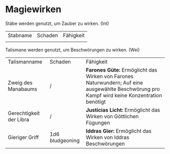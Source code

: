 # Magiewirken

<primary-label ref="mechanics"/>

<tabs>
<tab title="Stäbe">
Stäbe werden genutzt, um Zauber zu wirken. (Int)
<table>
<tr><td>Stabname</td><td>Schaden</td><td>Fähigkeit</td></tr>
<tr><td> </td><td> </td><td> </td></tr>
</table>
</tab>
<tab title="Talismane">
Talismane werden genutzt, um Beschwörungen zu wirken. (Wei)
<table>
<tr><td>Talismanname</td><td>Schaden</td><td>Fähigkeit</td></tr>
<tr><td>Zweig des Manabaums</td><td>/</td><td><b>Farones Güte:</b> Ermöglicht das Wirken von Farones Naturwundern; Auf eine ausgewählte Beschwörung pro Kampf wird keine Konzentration benötigt</td></tr>
<tr><td>Gerechtigkeit der Libra</td><td>/</td><td><b>Justicias Licht:</b> Ermöglicht das Wirken von Göttlichen Fügungen</td></tr>
<tr><td>Gieriger Griff</td><td>1d6 bludgeoning</td><td><b>Iddras Gier:</b> Ermöglicht das Wirken von Iddras Beschwörungen</td></tr>
</table>
</tab>
</tabs>